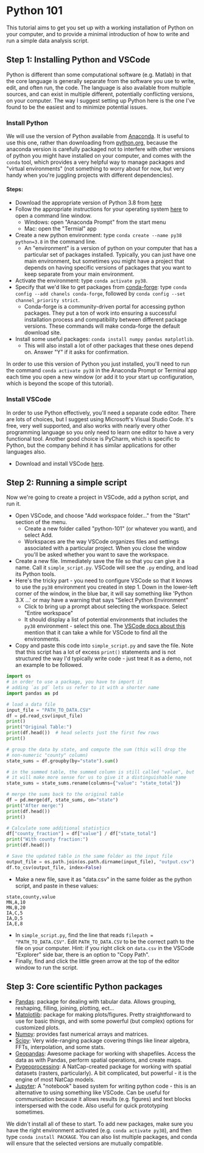 # Python 101

This tutorial aims to get you set up with a working installation of Python on your computer, and to provide a minimal introduction of how to write and run a simple data analysis script.

## Step 1: Installing Python and VSCode

Python is different than some computational software (e.g. Matlab) in that the core language is generally separate from the software you use to write, edit, and often run, the code. The language is also available from multiple sources, and can exist in multiple different, potentially conflicting versions, on your computer. The way I suggest setting up Python here is the one I've found to be the easiest and to minimize potential issues.

### Install Python
We will use the version of Python available from [Anaconda](https://www.anaconda.com/). It is useful to use this one, rather than downloading from [python.org](https://www.python.org), because the anaconda version is carefully packaged not to interfere with other versions of python you might have installed on your computer, and comes with the `conda` tool, which provides a very helpful way to manage packages and "virtual environments" (not something to worry about for now, but very handy when you're juggling projects with different dependencies).

#### Steps:

* Download the appropriate version of Python 3.8 from [here](https://docs.conda.io/en/latest/miniconda.html)
* Follow the appropriate instructions for your operating system [here](https://docs.conda.io/projects/conda/en/latest/user-guide/getting-started.html#starting-conda) to open a command line window.
    - Windows: open "Anaconda Prompt" from the start menu
    - Mac: open the "Termial" app
* Create a new python environment: type `conda create --name py38 python=3.8` in the command line. 
    - An "environment" is a version of python on your computer that has a particular set of packages installed. Typically, you can just have one main environment, but sometimes you might have a project that depends on having specific versions of packages that you want to keep separate from your main environment.
* Activate the environment: type `conda activate py38`.
* Specify that we'd like to get packages from [conda-forge](https://conda-forge.org/): type `conda config --add chanels conda-forge`, followed by `conda config --set channel_priority strict`. 
    - Conda-forge is a community-driven portal for accessing python packages. They put a ton of work into ensuring a successful installation process and compatibility between different package versions. These commands will make conda-forge the default download site. 
* Install some useful packages: `conda install numpy pandas matplotlib`.
    - This will also install a lot of other packages that these ones depend on. Answer "Y" if it asks for confirmation.

In order to use this version of Python you just installed, you'll need to run the command `conda activate py38` in the Anaconda Prompt or Terminal app each time you open a new window (or add it to your start up configuration, which is beyond the scope of this tutorial).

### Install VSCode
In order to use Python effectively, you'll need a separate code editor. There are lots of choices, but I suggest using Microsoft's Visual Studio Code. It's free, very well supported, and also works with nearly every other programming language so you only need to learn one editor to have a very functional tool. Another good choice is PyCharm, which is specific to Python, but the company behind it has similar applications for other languages also.

* Download and install VSCode [here](https://code.visualstudio.com/).


## Step 2: Running a simple script 
Now we're going to create a project in VSCode, add a python script, and run it.

* Open VSCode, and choose "Add workspace folder..." from the "Start" section of the menu.
    - Create a new folder called "python-101" (or whatever you want), and select Add. 
    - Workspaces are the way VSCode organizes files and settings associated with a particular project. When you close the window you'll be asked whether you want to save the workspace.
* Create a new file. Immediately save the file so that you can give it a name. Call it `simple_script.py`. VSCode will see the `.py` ending, and load its Python tools. 
* Here's the tricky part - you need to configure VSCode so that it knows to use the `py38` environment you created in step 1. Down in the lower-left corner of the window, in the blue bar, it will say something like 'Python 3.X ...' or may have a warning that says "Select Python Environment"
    - Click to bring up a prompt about selecting the workspace. Select "Entire workspace"
    - It should display a list of potential environments that includes the `py38` environment - select this one. The [VSCode docs about this](https://code.visualstudio.com/docs/python/environments#_select-and-activate-an-environment) mention that it can take a while for VSCode to find all the environments.
* Copy and paste this code into `simple_script.py` and save the file. Note that this script has a lot of excess `print()` statements and is not structured the way I'd typically write code - just treat it as a demo, not an example to be followed.

```python
import os
# in order to use a package, you have to import it
# adding `as pd` lets us refer to it with a shorter name
import pandas as pd

# load a data file
input_file = "PATH_TO_DATA.CSV"
df = pd.read_csv(input_file)
print()
print("Original Table:")
print(df.head())  # head selects just the first few rows
print()

# group the data by state, and compute the sum (this will drop the 
# non-numeric "county" column)
state_sums = df.groupby(by="state").sum()

# in the summed table, the summed column is still called "value", but
# it will make more sense for us to give it a distinguishable name
state_sums = state_sums.rename(columns={"value": "state_total"})

# merge the sums back to the original table
df = pd.merge(df, state_sums, on="state")
print("After merge:")
print(df.head())
print()

# Calculate some additional statistics
df["county_fraction"] = df["value"] / df["state_total"]
print("With county fraction:")
print(df.head())

# Save the updated table in the same folder as the input file
output_file = os.path.join(os.path.dirname(input_file), "output.csv")
df.to_csv(output_file, index=False)
```

* Make a new file, save it as "data.csv" in the same folder as the python script, and paste in these values:

```csv
state,county,value
MN,A,10
MN,B,20
IA,C,5
IA,D,5
IA,E,8
```

* In `simple_script.py`, find the line that reads `filepath = "PATH_TO_DATA.CSV"`. Edit `PATH_TO_DATA.CSV` to be the correct path to the file on your computer. Hint: if you right click on `data.csv` in the VSCode "Explorer" side bar, there is an option to "Copy Path". 
* Finally, find and click the little green arrow at the top of the editor window to run the script.


## Step 3: Core scientific Python packages

* [Pandas](https://pandas.pydata.org/): package for dealing with tabular data. Allows grouping, reshaping, filling, joining, plotting, ect...
* [Matplotlib](https://matplotlib.org/): package for making plots/figures. Pretty straightforward to use for basic things, and with some powerful (but complex) options for customized plots.
* [Numpy](https://numpy.org/): provides fast numerical arrays and matrices.
* [Scipy](https://scipy.org/): Very wide-ranging package covering things like linear algebra, FFTs, interpolation, and some stats. 
* [Geopandas](https://geopandas.org/): Awesome package for working with shapefiles. Access the data as with Pandas, perform spatial operations, and create maps. 
* [Pygeoprocessing](https://github.com/natcap/pygeoprocessing): A NatCap-created package for working with spatial datasets (rasters, particularly). A bit complicated, but powerful - it is the engine of most NatCap models.
* [Jupyter](https://jupyter.org/): A "notebook" based system for writing python code - this is an alternative to using something like VSCode. Can be useful for communication because it allows results (e.g. figures) and text blocks interspersed with the code. Also useful for quick prototyping sometimes.

We didn't install all of these to start. To add new packages, make sure you have the right environment activated (e.g. `conda activate py38`), and then type `conda install PACKAGE`. You can also list multiple packages, and conda will ensure that the selected versions are mutually compatible. 